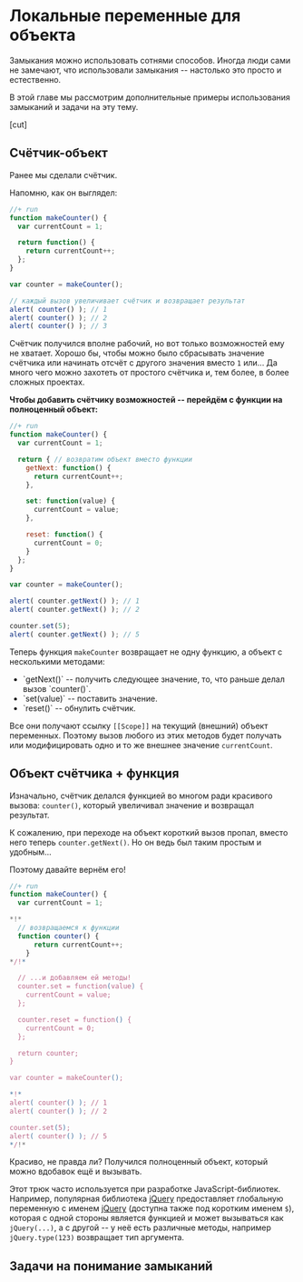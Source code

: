 # Локальные переменные для объекта

Замыкания можно использовать сотнями способов. Иногда люди сами не замечают, что использовали замыкания -- настолько это просто и естественно.

В этой главе мы рассмотрим дополнительные примеры использования замыканий и задачи на эту тему.

[cut]

## Счётчик-объект

Ранее мы сделали счётчик. 

Напомню, как он выглядел:

```js
//+ run
function makeCounter() {
  var currentCount = 1;

  return function() {
    return currentCount++;
  };
}

var counter = makeCounter();

// каждый вызов увеличивает счётчик и возвращает результат
alert( counter() ); // 1 
alert( counter() ); // 2
alert( counter() ); // 3
```

Счётчик получился вполне рабочий, но вот только возможностей ему не хватает. Хорошо бы, чтобы можно было сбрасывать значение счётчика или начинать отсчёт с другого значения вместо `1` или... Да много чего можно захотеть от простого счётчика и, тем более, в более сложных проектах.

**Чтобы добавить счётчику возможностей -- перейдём с функции на полноценный объект:**

```js
//+ run
function makeCounter() {
  var currentCount = 1;

  return { // возвратим объект вместо функции
    getNext: function() {
      return currentCount++;
    },

    set: function(value) {
      currentCount = value;
    },

    reset: function() {
      currentCount = 0;
    }
  };
}

var counter = makeCounter();

alert( counter.getNext() ); // 1
alert( counter.getNext() ); // 2

counter.set(5);
alert( counter.getNext() ); // 5
```

Теперь функция `makeCounter` возвращает не одну функцию, а объект с несколькими методами:

<ul>
<li>`getNext()` -- получить следующее значение, то, что раньше делал вызов `counter()`.</li>
<li>`set(value)` -- поставить значение.</li>
<li>`reset()` -- обнулить счётчик.</li>
</ul>

Все они получают ссылку `[[Scope]]` на текущий (внешний) объект переменных. Поэтому вызов любого из этих методов будет получать или модифицировать одно и то же внешнее значение `currentCount`.

## Объект счётчика + функция

Изначально, счётчик делался функцией во многом ради красивого вызова: `counter()`, который увеличивал значение и возвращал результат.

К сожалению, при переходе на объект короткий вызов пропал, вместо него теперь `counter.getNext()`. Но он ведь был таким простым и удобным... 

Поэтому давайте вернём его!

```js
//+ run
function makeCounter() {
  var currentCount = 1;

*!*
  // возвращаемся к функции
  function counter() {
      return currentCount++;
    }
*/!*

  // ...и добавляем ей методы!
  counter.set = function(value) {
    currentCount = value;
  };

  counter.reset = function() {
    currentCount = 0;
  };

  return counter;
}

var counter = makeCounter();

*!*
alert( counter() ); // 1
alert( counter() ); // 2

counter.set(5);
alert( counter() ); // 5
*/!*
```

Красиво, не правда ли? Получился полноценный объект, который можно вдобавок ещё и вызывать.

Этот трюк часто используется при разработке JavaScript-библиотек. Например, популярная библиотека [jQuery](http://jquery.com) предоставляет глобальную переменную с именем [jQuery](http://api.jquery.com/jQuery/) (доступна также под коротким именем `$`), которая с одной стороны является функцией и может вызываться как `jQuery(...)`, а с другой -- у неё есть различные методы, например `jQuery.type(123)` возвращает тип аргумента.


## Задачи на понимание замыканий


